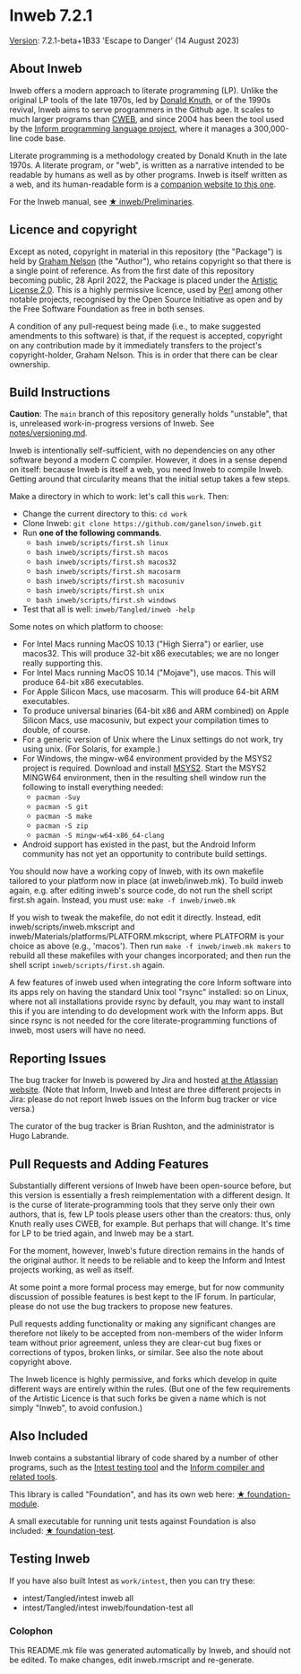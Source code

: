 # Inweb 7.2.1

[Version](notes/versioning.md): 7.2.1-beta+1B33 'Escape to Danger' (14 August 2023)

## About Inweb

Inweb offers a modern approach to literate programming (LP). Unlike the original
LP tools of the late 1970s, led by [Donald Knuth](https://en.wikipedia.org/wiki/Donald_Knuth), or of the 1990s revival,
Inweb aims to serve programmers in the Github age. It scales to much larger
programs than  [CWEB](https://en.wikipedia.org/wiki/Web_(programming_system)#CWEB), and since 2004 has been the tool used by the
[Inform programming language project](https://github.com/ganelson/inform),
where it manages a 300,000-line code base.

Literate programming is a methodology created by Donald Knuth in the late
1970s. A literate program, or "web", is written as a narrative intended to
be readable by humans as well as by other programs. Inweb is itself written as
a web, and its human-readable form is a [companion website to this one](https://ganelson.github.io/inweb/index.html).

For the Inweb manual, see [&#9733;&nbsp;inweb/Preliminaries](https://ganelson.github.io/inweb/inweb/M-iti).

## Licence and copyright

Except as noted, copyright in material in this repository (the "Package") is
held by [Graham Nelson](https://en.wikipedia.org/wiki/Graham_Nelson) (the "Author"), who retains copyright so that there is
a single point of reference. As from the first date of this repository
becoming public, 28 April 2022, the Package is placed under the
[Artistic License 2.0](https://opensource.org/licenses/Artistic-2.0).
This is a highly permissive licence, used by [Perl](https://en.wikipedia.org/wiki/Perl) among other notable projects,
recognised by the Open Source Initiative as open and by the Free Software
Foundation as free in both senses.

A condition of any pull-request being made (i.e., to make suggested amendments
to this software) is that, if the request is accepted, copyright on any contribution
made by it immediately transfers to the project's copyright-holder, Graham Nelson.
This is in order that there can be clear ownership.

## Build Instructions

**Caution**: The `main` branch of this repository generally holds "unstable", that is,
unreleased work-in-progress versions of Inweb. See [notes/versioning.md](notes/versioning.md).

Inweb is intentionally self-sufficient, with no dependencies on any other
software beyond a modern C compiler. However, it does in a sense depend on
itself: because Inweb is itself a web, you need Inweb to compile Inweb.
Getting around that circularity means that the initial setup takes a few steps.

Make a directory in which to work: let's call this `work`. Then:

* Change the current directory to this: `cd work`
* Clone Inweb: `git clone https://github.com/ganelson/inweb.git`
* Run **one of the following commands**.
	* `bash inweb/scripts/first.sh linux`
	* `bash inweb/scripts/first.sh macos`
	* `bash inweb/scripts/first.sh macos32`
	* `bash inweb/scripts/first.sh macosarm`
	* `bash inweb/scripts/first.sh macosuniv`
	* `bash inweb/scripts/first.sh unix`
	* `bash inweb/scripts/first.sh windows`
* Test that all is well: `inweb/Tangled/inweb -help`

Some notes on which platform to choose:
* For Intel Macs running MacOS 10.13 ("High Sierra") or earlier, use macos32.
This will produce 32-bit x86 executables; we are no longer really supporting this.
* For Intel Macs running MacOS 10.14 ("Mojave"), use macos. This will produce
64-bit x86 executables.
* For Apple Silicon Macs, use macosarm. This will produce 64-bit ARM executables.
* To produce universal binaries (64-bit x86 and ARM combined) on Apple Silicon
Macs, use macosuniv, but expect your compilation times to double, of course.
* For a generic version of Unix where the Linux settings do not work, try using
unix. (For Solaris, for example.)
* For Windows, the mingw-w64 environment provided by the MSYS2 project is required.
Download and install [MSYS2](https://www.msys2.org/). Start the MSYS2 MINGW64
environment, then in the resulting shell window run the following to install
everything needed:
	* `pacman -Suy`
	* `pacman -S git`
	* `pacman -S make`
	* `pacman -S zip`
	* `pacman -S mingw-w64-x86_64-clang`
* Android support has existed in the past, but the Android Inform community
has not yet an opportunity to contribute build settings.

You should now have a working copy of Inweb, with its own makefile tailored
to your platform now in place (at inweb/inweb.mk). To build inweb again, e.g.
after editing inweb's source code, do not run the shell script first.sh again.
Instead, you must use: `make -f inweb/inweb.mk`

If you wish to tweak the makefile, do not edit it directly. Instead,
edit inweb/scripts/inweb.mkscript and inweb/Materials/platforms/PLATFORM.mkscript,
where PLATFORM is your choice as above (e.g., 'macos'). Then run `make -f inweb/inweb.mk makers`
to rebuild all these makefiles with your changes incorporated; and then run
the shell script `inweb/scripts/first.sh` again.

A few features of inweb used when integrating the core Inform software into its
apps rely on having the standard Unix tool "rsync" installed: so on Linux, where
not all installations provide rsync by default, you may want to install this if
you are intending to do development work with the Inform apps. But since rsync
is not needed for the core literate-programming functions of inweb, most users
will have no need.

## Reporting Issues

The bug tracker for Inweb is powered by Jira and hosted
[at the Atlassian website](https://inform7.atlassian.net/jira/software/c/projects/INWEB/issues).
(Note that Inform, Inweb and Intest are three different projects in Jira: please
do not report Inweb issues on the Inform bug tracker or vice versa.)

The curator of the bug tracker is Brian Rushton, and the administrator is
Hugo Labrande.

## Pull Requests and Adding Features

Substantially different versions of Inweb have been open-source before, but this
version is essentially a fresh reimplementation with a different design. It is
the curse of literate-programming tools that they serve only their own authors,
that is, few LP tools please users other than the creators: thus, only Knuth
really uses CWEB, for example. But perhaps that will change. It's time for LP
to be tried again, and Inweb may be a start.

For the moment, however, Inweb's future direction remains in the hands of the
original author. It needs to be reliable and to keep the Inform and Intest projects
working, as well as itself.

At some point a more formal process may emerge, but for now community discussion
of possible features is best kept to the IF forum. In particular, please do not
use the bug trackers to propose new features.

Pull requests adding functionality or making any significant changes are therefore
not likely to be accepted from non-members of the wider Inform team without prior
agreement, unless they are clear-cut bug fixes or corrections of typos, broken
links, or similar. See also the note about copyright above.

The Inweb licence is highly permissive, and forks which develop in quite different
ways are entirely within the rules. (But one of the few requirements of the
Artistic Licence is that such forks be given a name which is not simply "Inweb",
to avoid confusion.)

## Also Included

Inweb contains a substantial library of code shared by a number of other
programs, such as the [Intest testing tool](https://github.com/ganelson/intest)
and the [Inform compiler and related tools](https://github.com/ganelson/inform).

This library is called "Foundation", and has its own web
here: [&#9733;&nbsp;foundation-module](https://ganelson.github.io/inweb/foundation-module/index.html).

A small executable for running unit tests against Foundation is also included:
[&#9733;&nbsp;foundation-test](https://ganelson.github.io/inweb/foundation-test/index.html).

## Testing Inweb

If you have also built Intest as `work/intest`, then you can try these:

* intest/Tangled/intest inweb all
* intest/Tangled/intest inweb/foundation-test all

### Colophon

This README.mk file was generated automatically by Inweb, and should not
be edited. To make changes, edit inweb.rmscript and re-generate.

